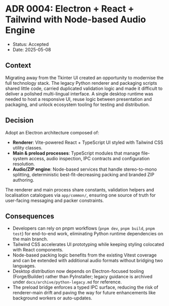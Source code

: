# ADR 0004: Electron + React + Tailwind with Node-based Audio Engine

- Status: Accepted
- Date: 2025-05-08

## Context

Migrating away from the Tkinter UI created an opportunity to modernise the full technology stack. The legacy Python renderer and packaging scripts shared little code, carried duplicated validation logic and made it difficult to deliver a polished multi-lingual interface. A single desktop runtime was needed to host a responsive UI, reuse logic between presentation and packaging, and unlock ecosystem tooling for testing and distribution.

## Decision

Adopt an Electron architecture composed of:

- **Renderer**: Vite-powered React + TypeScript UI styled with Tailwind CSS utility classes.
- **Main & preload processes**: TypeScript modules that manage file-system access, audio inspection, IPC contracts and configuration resolution.
- **Audio/ZIP engine**: Node-based services that handle stereo-to-mono splitting, deterministic best-fit-decreasing packing and branded ZIP authoring.

The renderer and main process share constants, validation helpers and localisation catalogues via `app/common/`, ensuring one source of truth for user-facing messaging and packer constraints.

## Consequences

- Developers can rely on pnpm workflows (`pnpm dev`, `pnpm build`, `pnpm test`) for end-to-end work, eliminating Python runtime dependencies on the main branch.
- Tailwind CSS accelerates UI prototyping while keeping styling colocated with React components.
- Node-based packing logic benefits from the existing Vitest coverage and can be extended with additional audio formats without bridging two languages.
- Desktop distribution now depends on Electron-focused tooling (Forge/Builder) rather than PyInstaller; legacy guidance is archived under `docs/archive/python-legacy.md` for reference.
- The preload bridge enforces a typed IPC surface, reducing the risk of renderer-main drift and paving the way for future enhancements like background workers or auto-updates.

